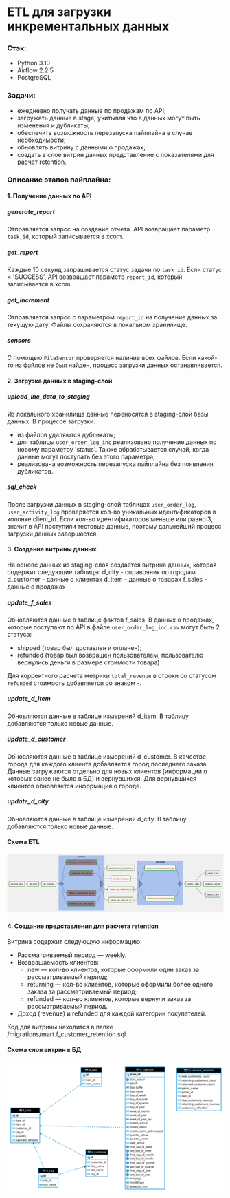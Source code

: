 # ETL для загрузки инкрементальных данных
### Стэк:
- Python 3.10
- Airflow  2.2.5
- PostgreSQL

### Задачи: 
- ежедневно получать данные по продажам по API;
- загружать данные в stage, учитывая что в данных могут быть изменения и дубликаты;
- обеспечить возможность перезапуска пайплайна в случае необходимости;
- обновлять витрину с данными о продажах;
- создать в слое витрин данных представление с показателями для расчет retention.

### Описание этапов пайплайна: 

#### 1. Получение данных по API
##### generate_report
Отправляется запрос на создание отчета. API возвращает параметр `task_id`, который записывается в xcom.

##### get_report
Каждые 10 секунд запрашивается статус задачи по `task_id`. Если статус = 'SUCCESS', API возвращает параметр `report_id`, который записывается в xcom.

##### get_increment
Отправляется запрос с параметром `report_id` на получение данных за текущую дату. Файлы сохраняются в локальном хранилище. 

##### sensors
С помощью `FileSensor` проверяется наличие всех файлов. Если какой-то из файлов не был найден, процесс загрузки данных останавливается. 

#### 2. Загрузка данных в staging-слой
##### upload_inc_data_to_staging
Из локального хранилища данные переносятся в staging-слой базы данных. 
В процессе загрузки: 
- из файлов удаляются дубликаты;
- для таблицы `user_order_log_inc` реализовано получение данных по новому параметру 'status'. Также обрабатывается случай, когда данные могут поступать без этого параметра;
- реализована возможность перезапуска пайплайна без появления дубликатов.

##### sql_check
После загрузки данных в staging-слой таблицах `user_order_log`, `user_activity_log` проверяется кол-во уникальных идентификаторов в колонке client_id. Если кол-во идентификаторов меньше или равно 3, значит в API поступили тестовые данные, поэтому дальнейший процесс загрузки данных завершается. 

#### 3. Создание витрины данных
На основе данных из staging-cлоя создается витрина данных, которая содержит следующие таблицы: 
d_city - справочник по городам
d_customer - данные о клиентах
d_item - данные о товарах 
f_sales - данные о продажах 

##### update_f_sales
Обновляются данные в таблице фактов f_sales. В данных о продажах, которые поступают по API в файле `user_order_log_inc.csv` могут быть 2 статуса:
- shipped (товар был доставлен и оплачен);
- refunded (товар был возвращен пользователем, пользователю вернулись деньги в размере стоимости товара)

Для корректного расчета метрики `total_revenue` в строки со статусом `refunded` стоимость добавляется со знаком -.

##### update_d_item
Обновляются данные в таблице измерений d_item. В таблицу добавляются только новые данные. 

##### update_d_customer
Обновляются данные в таблице измерений d_customer. В качестве города для каждого клиента добавляется город последнего заказа.
Данные загружаются отдельно для новых клиентов (информации о которых ранее не было в БД) и вернувшихся. Для вернувшихся клиентов обновляется информация о городе. 

##### update_d_city
Обновляются данные в таблице измерений d_city. В таблицу добавляются только новые данные. 

#### Cхема ETL
![Alt text](image-3.png)

#### 4. Создание представления для расчета retention
Витрина содержит следующую информацию: 
- Рассматриваемый период — weekly.
- Возвращаемость клиентов:
    - new — кол-во клиентов, которые оформили один заказ за рассматриваемый период;
    - returning — кол-во клиентов, которые оформили более одного заказа за рассматриваемый период;
    - refunded — кол-во клиентов, которые вернули заказ за рассматриваемый период.
- Доход (revenue) и refunded для каждой категории покупателей.

Код для витрины находится в папке /migrations/mart.f_customer_retention.sql

#### Cхема cлоя витрин в БД
![Alt text](image.png)
